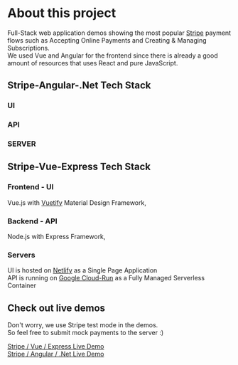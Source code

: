 # About this project

Full-Stack web application demos showing the most popular [Stripe](https://stripe.com/docs/payments) payment flows such as Accepting Online Payments and Creating & Managing Subscriptions.
<br/>
We used Vue and Angular for the frontend since there is already a good amount of resources that uses React and pure JavaScript.


## Stripe-Angular-.Net Tech Stack

### UI

### API

### SERVER



## Stripe-Vue-Express Tech Stack

### Frontend - UI
Vue.js with [Vuetify](https://vuetifyjs.com/) Material Design Framework,
<br/>
### Backend - API
Node.js with Express Framework, 
<br/>
### Servers
UI is hosted on [Netlify](https://www.netlify.com/) as a Single Page Application
<br/>
API is running on [Google Cloud-Run](https://cloud.google.com/run) as a Fully Managed Serverless Container



## Check out live demos

Don't worry, we use Stripe test mode in the demos. 
<br/>
So feel free to submit mock payments to the server :)

[Stripe / Vue / Express Live Demo](https://fullstackstripe-vue-express.netlify.app/)
<br/>
[Stripe / Angular / .Net Live Demo](http://fullstackstripe-angular-net.s3-website-us-east-1.amazonaws.com/)
